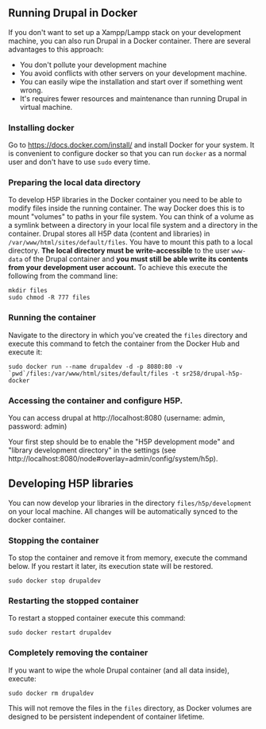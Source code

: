 ## Running Drupal in Docker

If you don't want to set up a Xampp/Lampp stack on your development machine, you can also run Drupal in a Docker container. There are several advantages to this approach:

* You don't pollute your development machine 
* You avoid conflicts with other servers on your development machine.
* You can easily wipe the installation and start over if something went wrong.
* It's requires fewer resources and maintenance than running Drupal in virtual machine.


### Installing docker
Go to https://docs.docker.com/install/ and install Docker for your system. It is convenient to configure docker so that you can run ``docker`` as a normal user and don't have to use ``sudo`` every time.

### Preparing the local data directory
To develop H5P libraries in the Docker container you need to be able to modify files inside the running container. The way Docker does this is to mount "volumes" to paths in your file system. You can think of a volume as a symlink between a directory in your local file system and a directory in the container. Drupal stores all H5P data (content and libraries) in ```/var/www/html/sites/default/files```. You have to mount this path to a local directory. **The local directory must be write-accessible** to the user ``www-data`` of the Drupal container and **you must still be able write its contents from your development user account.** To achieve this execute the following from the command line:

```
mkdir files
sudo chmod -R 777 files
```

### Running the container
Navigate to the directory in which you've created the ``files`` directory and execute this command to fetch the container from the Docker Hub and execute it:
```
sudo docker run --name drupaldev -d -p 8080:80 -v `pwd`/files:/var/www/html/sites/default/files -t sr258/drupal-h5p-docker
```

### Accessing the container and configure H5P.
You can access drupal at http://localhost:8080 (username: admin, password: admin)

Your first step should be to enable the "H5P development mode" and "library development directory" in the settings (see http://localhost:8080/node#overlay=admin/config/system/h5p).

## Developing H5P libraries
You can now develop your libraries in the directory ``files/h5p/development`` on your local machine. All changes will be automatically synced to the docker container.

### Stopping the container
To stop the container and remove it from memory, execute the command below. If you restart it later, its execution state will be restored.
```
sudo docker stop drupaldev
```

### Restarting the stopped container
To restart a stopped container execute this command:
``` 
sudo docker restart drupaldev
```

### Completely removing the container
If you want to wipe the whole Drupal container (and all data inside), execute:
```
sudo docker rm drupaldev
```
This will not remove the files in the ``files`` directory, as Docker volumes are designed to be persistent independent of container lifetime.

